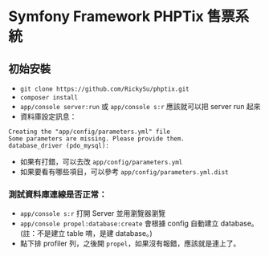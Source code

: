 # Symfony Framework PHPTix 售票系統

## 初始安裝

* `git clone https://github.com/RickySu/phptix.git`
* `composer install`
* `app/console server:run` 或 `app/console s:r` 應該就可以把 server run 起來
* 資料庫設定訊息：

```
Creating the "app/config/parameters.yml" file
Some parameters are missing. Please provide them.
database_driver (pdo_mysql):
```

* 如果有打錯，可以去改 `app/config/parameters.yml`
* 如果要看有哪些項目，可以參考 `app/config/parameters.yml.dist`

### 測試資料庫連線是否正常：

* `app/console s:r` 打開 Server 並用瀏覽器瀏覽
* `app/console propel:database:create` 會根據 config 自動建立 database。(註：不是建立 table 唷，是建 database。)
* 點下排 profiler 列，之後開 `propel`，如果沒有報錯，應該就是連上了。

##
